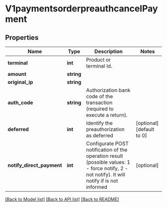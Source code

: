 # V1paymentsorderpreauthcancelPayment

## Properties
Name | Type | Description | Notes
------------ | ------------- | ------------- | -------------
**terminal** | **int** | Product or terminal Id. | 
**amount** | **string** |  | 
**original_ip** | **string** |  | 
**auth_code** | **string** | Authorization bank code of the transaction (required to execute a return). | 
**deferred** | **int** | Identify the preauthorization as deferred | [optional] [default to 0]
**notify_direct_payment** | **int** | Configurate POST notification of the operation result (possible values: 1 - force notify, 2 - not notify). It will notify if is not informed | [optional] 

[[Back to Model list]](../../README.md#documentation-for-models) [[Back to API list]](../../README.md#documentation-for-api-endpoints) [[Back to README]](../../README.md)

